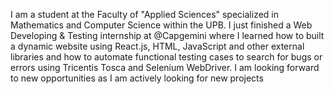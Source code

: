   I am a student at the Faculty of "Applied Sciences" specialized in Mathematics and Computer Science within the UPB.
  I just finished a Web Developing & Testing internship at @Capgemini where I learned how to built a dynamic website using React.js, HTML, JavaScript and other external libraries and how to automate functional testing cases to search for bugs or errors using Tricentis Tosca and Selenium WebDriver.
  I am looking forward to new opportunities as I am actively looking for new projects
